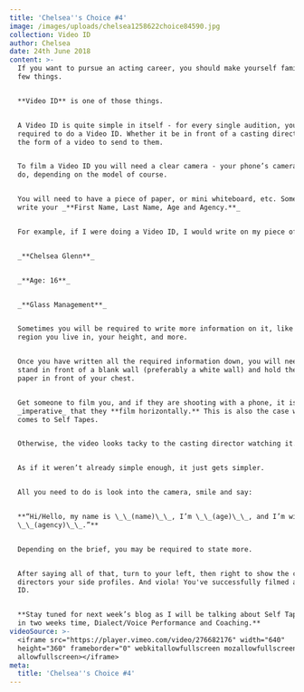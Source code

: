 ```yaml
---
title: 'Chelsea''s Choice #4'
image: /images/uploads/chelsea1258622choice84590.jpg
collection: Video ID
author: Chelsea
date: 24th June 2018
content: >-
  If you want to pursue an acting career, you should make yourself familiar of a
  few things.


  **Video ID** is one of those things.


  A Video ID is quite simple in itself - for every single audition, you will be
  required to do a Video ID. Whether it be in front of a casting director, or in
  the form of a video to send to them.


  To film a Video ID you will need a clear camera - your phone’s camera should
  do, depending on the model of course. 


  You will need to have a piece of paper, or mini whiteboard, etc. Something to
  write your _**First Name, Last Name, Age and Agency.**_


  For example, if I were doing a Video ID, I would write on my piece of paper:


  _**Chelsea Glenn**_


  _**Age: 16**_


  _**Glass Management**_


  Sometimes you will be required to write more information on it, like the
  region you live in, your height, and more.


  Once you have written all the required information down, you will need to
  stand in front of a blank wall (preferably a white wall) and hold the piece of
  paper in front of your chest.


  Get someone to film you, and if they are shooting with a phone, it is
  _imperative_ that they **film horizontally.** This is also the case when it
  comes to Self Tapes.


  Otherwise, the video looks tacky to the casting director watching it.


  As if it weren’t already simple enough, it just gets simpler.


  All you need to do is look into the camera, smile and say:


  **“Hi/Hello, my name is \_\_(name)\_\_, I’m \_\_(age)\_\_, and I’m with
  \_\_(agency)\_\_.”**


  Depending on the brief, you may be required to state more.


  After saying all of that, turn to your left, then right to show the casting
  directors your side profiles. And viola! You've successfully filmed a Video
  ID.


  **Stay tuned for next week’s blog as I will be talking about Self Taping, and
  in two weeks time, Dialect/Voice Performance and Coaching.**
videoSource: >-
  <iframe src="https://player.vimeo.com/video/276682176" width="640"
  height="360" frameborder="0" webkitallowfullscreen mozallowfullscreen
  allowfullscreen></iframe>
meta:
  title: 'Chelsea''s Choice #4'
---
```


